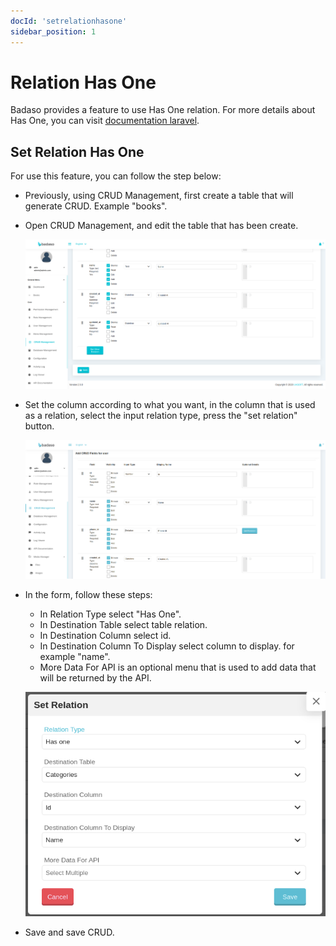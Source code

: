 ```yaml
---
docId: 'setrelationhasone'
sidebar_position: 1
---
```


# Relation Has One

Badaso provides a feature to use Has One relation. For more details about Has One, you can visit [documentation laravel](https://laravel.com/docs/10.x/eloquent-relationships#one-to-one).


## Set Relation Has One
For use this feature, you can follow the step below:
- Previously, using CRUD Management, first create a table that will generate CRUD. Example "books".

- Open CRUD Management, and edit the table that has been create.

    ![Add relation Has One](/img/Add-relation-has-one.png)

- Set the column according to what you want, in the column that is used as a relation, select the input relation type, press the "set relation" button.

    ![Add relation Has One set input type](/img/Add-relation-has-one-set-input-type.png)

- In the form, follow these steps:
    - In Relation Type select "Has One".
    - In Destination Table select table relation.
    - In Destination Column select id.
    - In Destination Column To Display select column to display. for example "name".
    - More Data For API is an optional menu that is used to add data that will be returned by the API.

    ![Add relation Has One set options](/img/Add-relation-has-one-set-options.png)

- Save and save CRUD. 